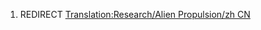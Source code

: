 1.  REDIRECT [Translation:Research/Alien Propulsion/zh
    CN](Translation:Research/Alien_Propulsion/zh_CN "wikilink")